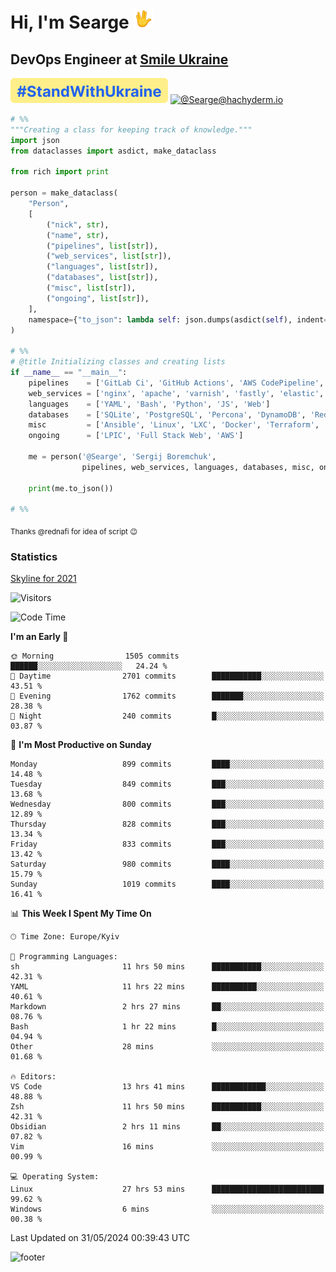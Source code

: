 # Hi, I'm Searge <img src="images/vulcan.webp" style="display: inline-block; margin: 0; height: 2rem" alt="Vulcan salute" />

## DevOps Engineer at [Smile Ukraine](https://smile-ukraine.com/en)

[![Stand With Ukraine](https://raw.githubusercontent.com/vshymanskyy/StandWithUkraine/main/badges/StandWithUkraine.svg)](https://stand-with-ukraine.pp.ua)
<a rel="me" href="https://hachyderm.io/@Searge">![@Searge@hachyderm.io](https://img.shields.io/badge/-@Searge-%232B90D9?logo=mastodon&logoColor=white)</a>

```python
# %%
"""Creating a class for keeping track of knowledge."""
import json
from dataclasses import asdict, make_dataclass

from rich import print

person = make_dataclass(
    "Person",
    [
        ("nick", str),
        ("name", str),
        ("pipelines", list[str]),
        ("web_services", list[str]),
        ("languages", list[str]),
        ("databases", list[str]),
        ("misc", list[str]),
        ("ongoing", list[str]),
    ],
    namespace={"to_json": lambda self: json.dumps(asdict(self), indent=4)},
)

# %%
# @title Initializing classes and creating lists
if __name__ == "__main__":
    pipelines    = ['GitLab Ci', 'GitHub Actions', 'AWS CodePipeline', 'Jenkins']
    web_services = ['nginx', 'apache', 'varnish', 'fastly', 'elastic', 'solr']
    languages    = ['YAML', 'Bash', 'Python', 'JS', 'Web']
    databases    = ['SQLite', 'PostgreSQL', 'Percona', 'DynamoDB', 'Redis']
    misc         = ['Ansible', 'Linux', 'LXC', 'Docker', 'Terraform', 'AWS']
    ongoing      = ['LPIC', 'Full Stack Web', 'AWS']

    me = person('@Searge', 'Sergij Boremchuk',
                pipelines, web_services, languages, databases, misc, ongoing)

    print(me.to_json())

# %%

```

<sub>Thanks @rednafi for idea of script :wink:</sub>

### Statistics

[Skyline for 2021](https://skyline.github.com/Searge/2021)

![Visitors](https://komarev.com/ghpvc/?username=searge&label=Profile%20views&color=0e75b6&style=flat) 
<!--START_SECTION:waka-->
![Code Time](http://img.shields.io/badge/Code%20Time-2%2C548%20hrs%2054%20mins-blue)

**I'm an Early 🐤** 

```text
🌞 Morning                1505 commits        ██████░░░░░░░░░░░░░░░░░░░   24.24 % 
🌆 Daytime                2701 commits        ███████████░░░░░░░░░░░░░░   43.51 % 
🌃 Evening                1762 commits        ███████░░░░░░░░░░░░░░░░░░   28.38 % 
🌙 Night                  240 commits         █░░░░░░░░░░░░░░░░░░░░░░░░   03.87 % 
```
📅 **I'm Most Productive on Sunday** 

```text
Monday                   899 commits         ████░░░░░░░░░░░░░░░░░░░░░   14.48 % 
Tuesday                  849 commits         ███░░░░░░░░░░░░░░░░░░░░░░   13.68 % 
Wednesday                800 commits         ███░░░░░░░░░░░░░░░░░░░░░░   12.89 % 
Thursday                 828 commits         ███░░░░░░░░░░░░░░░░░░░░░░   13.34 % 
Friday                   833 commits         ███░░░░░░░░░░░░░░░░░░░░░░   13.42 % 
Saturday                 980 commits         ████░░░░░░░░░░░░░░░░░░░░░   15.79 % 
Sunday                   1019 commits        ████░░░░░░░░░░░░░░░░░░░░░   16.41 % 
```


📊 **This Week I Spent My Time On** 

```text
🕑︎ Time Zone: Europe/Kyiv

💬 Programming Languages: 
sh                       11 hrs 50 mins      ███████████░░░░░░░░░░░░░░   42.31 % 
YAML                     11 hrs 22 mins      ██████████░░░░░░░░░░░░░░░   40.61 % 
Markdown                 2 hrs 27 mins       ██░░░░░░░░░░░░░░░░░░░░░░░   08.76 % 
Bash                     1 hr 22 mins        █░░░░░░░░░░░░░░░░░░░░░░░░   04.94 % 
Other                    28 mins             ░░░░░░░░░░░░░░░░░░░░░░░░░   01.68 % 

🔥 Editors: 
VS Code                  13 hrs 41 mins      ████████████░░░░░░░░░░░░░   48.88 % 
Zsh                      11 hrs 50 mins      ███████████░░░░░░░░░░░░░░   42.31 % 
Obsidian                 2 hrs 11 mins       ██░░░░░░░░░░░░░░░░░░░░░░░   07.82 % 
Vim                      16 mins             ░░░░░░░░░░░░░░░░░░░░░░░░░   00.99 % 

💻 Operating System: 
Linux                    27 hrs 53 mins      █████████████████████████   99.62 % 
Windows                  6 mins              ░░░░░░░░░░░░░░░░░░░░░░░░░   00.38 % 
```


 Last Updated on 31/05/2024 00:39:43 UTC
<!--END_SECTION:waka-->

![footer](https://capsule-render.vercel.app/api?type=waving&color=gradient&customColorList=14,21&height=82&section=footer)
